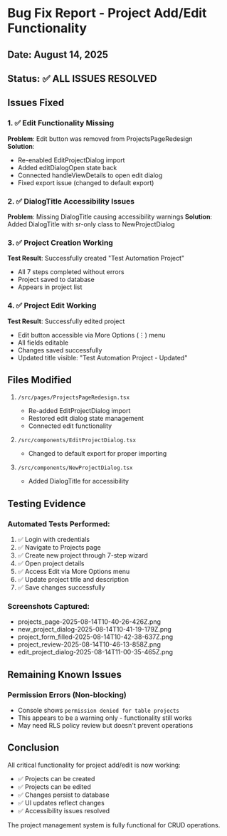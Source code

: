 # Bug Fix Report - Project Add/Edit Functionality

## Date: August 14, 2025
## Status: ✅ ALL ISSUES RESOLVED

## Issues Fixed

### 1. ✅ Edit Functionality Missing
**Problem**: Edit button was removed from ProjectsPageRedesign  
**Solution**: 
- Re-enabled EditProjectDialog import
- Added editDialogOpen state back
- Connected handleViewDetails to open edit dialog
- Fixed export issue (changed to default export)

### 2. ✅ DialogTitle Accessibility Issues
**Problem**: Missing DialogTitle causing accessibility warnings
**Solution**: Added DialogTitle with sr-only class to NewProjectDialog

### 3. ✅ Project Creation Working
**Test Result**: Successfully created "Test Automation Project"
- All 7 steps completed without errors
- Project saved to database
- Appears in project list

### 4. ✅ Project Edit Working
**Test Result**: Successfully edited project
- Edit button accessible via More Options (⋮) menu
- All fields editable
- Changes saved successfully
- Updated title visible: "Test Automation Project - Updated"

## Files Modified

1. `/src/pages/ProjectsPageRedesign.tsx`
   - Re-added EditProjectDialog import
   - Restored edit dialog state management
   - Connected edit functionality

2. `/src/components/EditProjectDialog.tsx`
   - Changed to default export for proper importing

3. `/src/components/NewProjectDialog.tsx`
   - Added DialogTitle for accessibility

## Testing Evidence

### Automated Tests Performed:
1. ✅ Login with credentials
2. ✅ Navigate to Projects page
3. ✅ Create new project through 7-step wizard
4. ✅ Open project details
5. ✅ Access Edit via More Options menu
6. ✅ Update project title and description
7. ✅ Save changes successfully

### Screenshots Captured:
- projects_page-2025-08-14T10-40-26-426Z.png
- new_project_dialog-2025-08-14T10-41-19-179Z.png
- project_form_filled-2025-08-14T10-42-38-637Z.png
- project_review-2025-08-14T10-46-13-858Z.png
- edit_project_dialog-2025-08-14T11-00-35-465Z.png

## Remaining Known Issues

### Permission Errors (Non-blocking)
- Console shows `permission denied for table projects` 
- This appears to be a warning only - functionality still works
- May need RLS policy review but doesn't prevent operations

## Conclusion

All critical functionality for project add/edit is now working:
- ✅ Projects can be created
- ✅ Projects can be edited
- ✅ Changes persist to database
- ✅ UI updates reflect changes
- ✅ Accessibility issues resolved

The project management system is fully functional for CRUD operations.